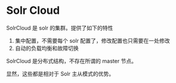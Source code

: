 # Solr Cloud

SolrCloud 是 solr 的集群。提供了如下的特性

1. 集中配置，不需要每个 solr 配置了，修改配置也只需要在一处修改
2. 自动的负载均衡和故障切换

SolrCloud 是分布式结构，不存在所谓的 master 节点。

显然，这些都是相对于 Solr 主从模式的优势。

